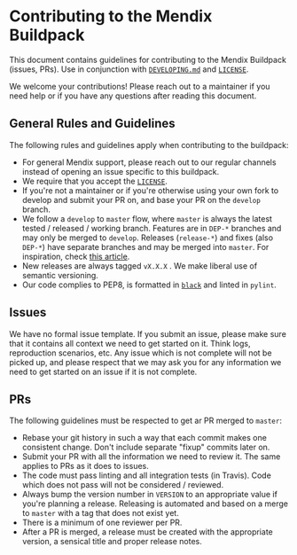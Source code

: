 # Contributing to the Mendix Buildpack

This document contains guidelines for contributing to the Mendix Buildpack (issues, PRs). Use in conjunction with [`DEVELOPING.md`](DEVELOPING.md) and [`LICENSE`](LICENSE).

We welcome your contributions! Please reach out to a maintainer if you need help or if you have any questions after reading this document.

## General Rules and Guidelines

The following rules and guidelines apply when contributing to the buildpack:

* For general Mendix support, please reach out to our regular channels instead of opening an issue specific to this buildpack.
* We require that you accept the [`LICENSE`](LICENSE).
* If you're not a maintainer or if you're otherwise using your own fork to develop and submit your PR on, and base your PR on the `develop` branch.
* We follow a `develop` to `master` flow, where `master` is always the latest tested / released / working branch. Features are in `DEP-*` branches and may only be merged to `develop`. Releases (`release-*`) and fixes (also `DEP-*`) have separate branches and may be merged into `master`. For inspiration, check [this article](https://nvie.com/posts/a-successful-git-branching-model/).
* New releases are always tagged `vX.X.X` . We make liberal use of semantic versioning.
* Our code complies to PEP8, is formatted in [`black`]((https://github.com/psf/black)) and linted in `pylint`.

## Issues

We have no formal issue template. If you submit an issue, please make sure that it contains all context we need to get started on it. Think logs, reproduction scenarios, etc. Any issue which is not complete will not be picked up, and please respect that we may ask you for any information we need to get started on an issue if it is not complete.

## PRs

The following guidelines must be respected to get ar PR merged to `master`:

* Rebase your git history in such a way that each commit makes one consistent change. Don't include separate "fixup" commits later on.
* Submit your PR with all the information we need to review it. The same applies to PRs as it does to issues.
* The code must pass linting and all integration tests (in Travis). Code which does not pass will not be considered / reviewed.
* Always bump the version number in `VERSION` to an appropriate value if you're planning a release. Releasing is automated and based on a merge to `master` with a tag that does not exist yet.
* There is a minimum of one reviewer per PR.
* After a PR is merged, a release must be created with the appropriate version, a sensical title and proper release notes.
